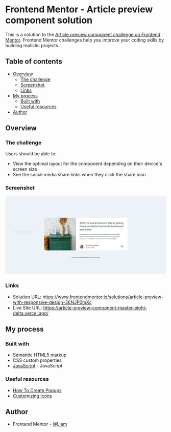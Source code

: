 # Frontend Mentor - Article preview component solution

This is a solution to the [Article preview component challenge on Frontend Mentor](https://www.frontendmentor.io/challenges/article-preview-component-dYBN_pYFT). Frontend Mentor challenges help you improve your coding skills by building realistic projects. 

## Table of contents

- [Overview](#overview)
  - [The challenge](#the-challenge)
  - [Screenshot](#screenshot)
  - [Links](#links)
- [My process](#my-process)
  - [Built with](#built-with)
  - [Useful resources](#useful-resources)
- [Author](#author)

## Overview

### The challenge

Users should be able to:

- View the optimal layout for the component depending on their device's screen size
- See the social media share links when they click the share icon

### Screenshot

![My end result for the Article preview component coding challenge](./images/solution.JPG)

### Links

- Solution URL: https://www.frontendmentor.io/solutions/article-preview-with-responsive-design-36NJP0mXc
- Live Site URL: https://article-preview-component-master-eight-delta.vercel.app/

## My process

### Built with

- Semantic HTML5 markup
- CSS custom properties
- [JavaScript](https://www.javascript.com/) - JavaScript

### Useful resources

- [How To Create Popups](https://www.w3schools.com/howto/howto_js_popup.asp)
- [Customizing Icons](https://fontawesome.com/v6.0/docs/web/style/custom)

## Author

- Frontend Mentor - [@Liam](https://www.frontendmentor.io/profile/liam-99)
